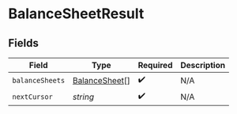 # BalanceSheetResult


## Fields

| Field                                                 | Type                                                  | Required                                              | Description                                           |
| ----------------------------------------------------- | ----------------------------------------------------- | ----------------------------------------------------- | ----------------------------------------------------- |
| `balanceSheets`                                       | [BalanceSheet](../../models/shared/balancesheet.md)[] | :heavy_check_mark:                                    | N/A                                                   |
| `nextCursor`                                          | *string*                                              | :heavy_check_mark:                                    | N/A                                                   |